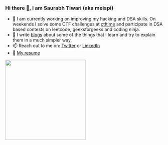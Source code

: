 ### Hi there 👋, I am Saurabh Tiwari (aka meispi)
- 🔭 I am currently working on improving my hacking and DSA skills. On weekends I solve some CTF challenges at [ctftime](https://ctftime.org/) and participate in DSA based contests on leetcode, geeksforgeeks and coding ninja.
- 📖 I write [blogs](https://meispi.github.io/) about some of the things that I learn and try to explain them in a much simpler way. 
- 📫 Reach out to me on: [Twitter](https://twitter.com/meispi_) or [LinkedIn](https://www.linkedin.com/in/meispi/)
- 📃 [My resume](https://drive.google.com/file/d/1r4ScP6HcAImqfNWp1Hl5lOHhOZeZXVT5/view?usp=sharing)
<img src="https://media.giphy.com/media/jOsHaMf80vUfevmEkn/giphy.gif" width="256">
<!--
**meispi/meispi** is a ✨ _special_ ✨ repository because its `README.md` (this file) appears on your GitHub profile.

Here are some ideas to get you started:

- 🔭 I’m currently working on ...
- 🌱 I’m currently learning ...
- 👯 I’m looking to collaborate on ...
- 🤔 I’m looking for help with ...
- 💬 Ask me about ...
- 📫 How to reach me: ...
- 😄 Pronouns: ...
- ⚡ Fun fact: ...
-->
